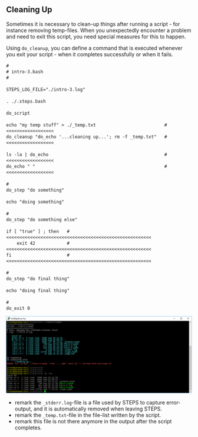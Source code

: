 ## Cleaning Up

Sometimes it is necessary to clean-up things after running a script - for instance removing temp-files.  When you unexpectedly encounter a problem and need to exit this script, you need special measures for this to happen.

Using `do_cleanup`, you can define a command that is executed whenever you exit your script - when it completes successfully or when it fails.

```shell
#
# intro-3.bash
#

STEPS_LOG_FILE="./intro-3.log"

. ./.steps.bash

do_script

echo "my temp stuff" > ./_temp.txt                          # <<<<<<<<<<<<<<<<<<
do_cleanup "do_echo '...cleaning up...'; rm -f _temp.txt"   # <<<<<<<<<<<<<<<<<<

ls -la | do_echo                                            # <<<<<<<<<<<<<<<<<<
do_echo " "                                                 # <<<<<<<<<<<<<<<<<<

#
do_step "do something"

echo "doing something"

#
do_step "do something else"

if [ "true" ] ; then   # <<<<<<<<<<<<<<<<<<<<<<<<<<<<<<<<<<<<<<<<<<<<<<<<<<<<<<<
    exit 42            # <<<<<<<<<<<<<<<<<<<<<<<<<<<<<<<<<<<<<<<<<<<<<<<<<<<<<<<
fi                     # <<<<<<<<<<<<<<<<<<<<<<<<<<<<<<<<<<<<<<<<<<<<<<<<<<<<<<<

#
do_step "do final thing"

echo "doing final thing"

#
do_exit 0
```

![intro-3.cleanup.png](./screenshots/intro-3.cleanup.png)

- remark the `_stderr.log`-file is a file used by STEPS to capture error-output, and it is automatically removed when leaving STEPS.
- remark the `_temp.txt`-file in the file-list written by the script.
- remark this file is not there anymore in the output after the script completes.
